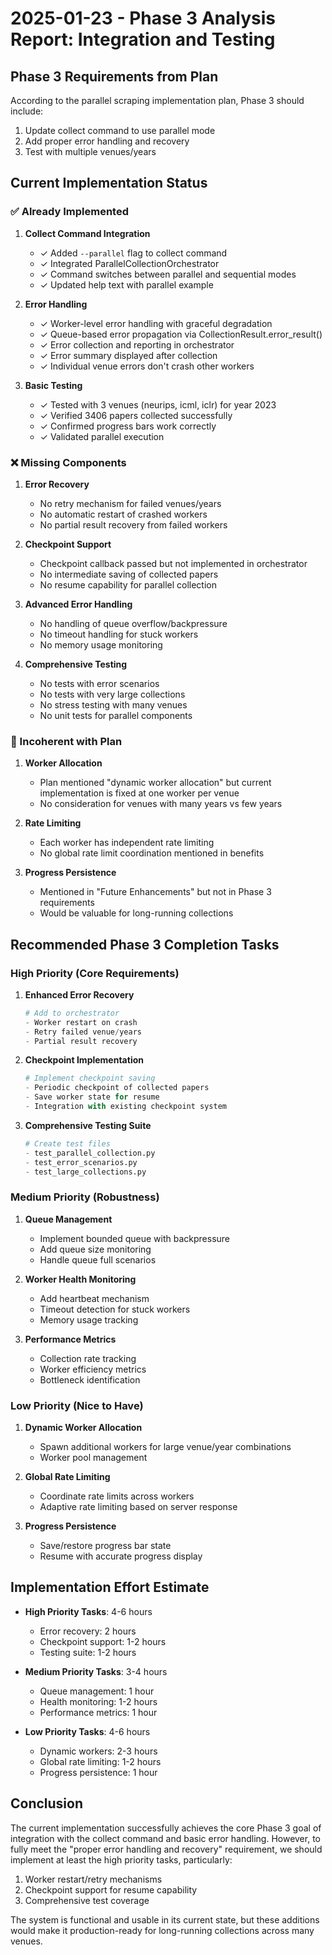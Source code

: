 # 2025-01-23 - Phase 3 Analysis Report: Integration and Testing

## Phase 3 Requirements from Plan

According to the parallel scraping implementation plan, Phase 3 should include:
1. Update collect command to use parallel mode
2. Add proper error handling and recovery
3. Test with multiple venues/years

## Current Implementation Status

### ✅ Already Implemented

1. **Collect Command Integration**
   - ✓ Added `--parallel` flag to collect command
   - ✓ Integrated ParallelCollectionOrchestrator
   - ✓ Command switches between parallel and sequential modes
   - ✓ Updated help text with parallel example

2. **Error Handling**
   - ✓ Worker-level error handling with graceful degradation
   - ✓ Queue-based error propagation via CollectionResult.error_result()
   - ✓ Error collection and reporting in orchestrator
   - ✓ Error summary displayed after collection
   - ✓ Individual venue errors don't crash other workers

3. **Basic Testing**
   - ✓ Tested with 3 venues (neurips, icml, iclr) for year 2023
   - ✓ Verified 3406 papers collected successfully
   - ✓ Confirmed progress bars work correctly
   - ✓ Validated parallel execution

### ❌ Missing Components

1. **Error Recovery**
   - No retry mechanism for failed venues/years
   - No automatic restart of crashed workers
   - No partial result recovery from failed workers

2. **Checkpoint Support**
   - Checkpoint callback passed but not implemented in orchestrator
   - No intermediate saving of collected papers
   - No resume capability for parallel collection

3. **Advanced Error Handling**
   - No handling of queue overflow/backpressure
   - No timeout handling for stuck workers
   - No memory usage monitoring

4. **Comprehensive Testing**
   - No tests with error scenarios
   - No tests with very large collections
   - No stress testing with many venues
   - No unit tests for parallel components

### 🔄 Incoherent with Plan

1. **Worker Allocation**
   - Plan mentioned "dynamic worker allocation" but current implementation is fixed at one worker per venue
   - No consideration for venues with many years vs few years

2. **Rate Limiting**
   - Each worker has independent rate limiting
   - No global rate limit coordination mentioned in benefits

3. **Progress Persistence**
   - Mentioned in "Future Enhancements" but not in Phase 3 requirements
   - Would be valuable for long-running collections

## Recommended Phase 3 Completion Tasks

### High Priority (Core Requirements)

1. **Enhanced Error Recovery**
   ```python
   # Add to orchestrator
   - Worker restart on crash
   - Retry failed venue/years
   - Partial result recovery
   ```

2. **Checkpoint Implementation**
   ```python
   # Implement checkpoint saving
   - Periodic checkpoint of collected papers
   - Save worker state for resume
   - Integration with existing checkpoint system
   ```

3. **Comprehensive Testing Suite**
   ```python
   # Create test files
   - test_parallel_collection.py
   - test_error_scenarios.py
   - test_large_collections.py
   ```

### Medium Priority (Robustness)

1. **Queue Management**
   - Implement bounded queue with backpressure
   - Add queue size monitoring
   - Handle queue full scenarios

2. **Worker Health Monitoring**
   - Add heartbeat mechanism
   - Timeout detection for stuck workers
   - Memory usage tracking

3. **Performance Metrics**
   - Collection rate tracking
   - Worker efficiency metrics
   - Bottleneck identification

### Low Priority (Nice to Have)

1. **Dynamic Worker Allocation**
   - Spawn additional workers for large venue/year combinations
   - Worker pool management

2. **Global Rate Limiting**
   - Coordinate rate limits across workers
   - Adaptive rate limiting based on server response

3. **Progress Persistence**
   - Save/restore progress bar state
   - Resume with accurate progress display

## Implementation Effort Estimate

- **High Priority Tasks**: 4-6 hours
  - Error recovery: 2 hours
  - Checkpoint support: 1-2 hours
  - Testing suite: 1-2 hours

- **Medium Priority Tasks**: 3-4 hours
  - Queue management: 1 hour
  - Health monitoring: 1-2 hours
  - Performance metrics: 1 hour

- **Low Priority Tasks**: 4-6 hours
  - Dynamic workers: 2-3 hours
  - Global rate limiting: 1-2 hours
  - Progress persistence: 1 hour

## Conclusion

The current implementation successfully achieves the core Phase 3 goal of integration with the collect command and basic error handling. However, to fully meet the "proper error handling and recovery" requirement, we should implement at least the high priority tasks, particularly:

1. Worker restart/retry mechanisms
2. Checkpoint support for resume capability
3. Comprehensive test coverage

The system is functional and usable in its current state, but these additions would make it production-ready for long-running collections across many venues.